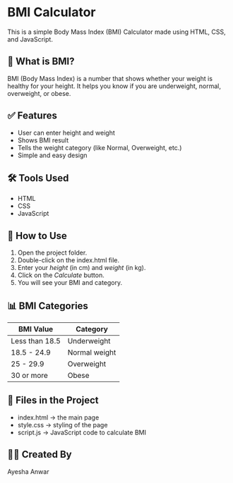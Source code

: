 # BMI Calculator

This is a simple Body Mass Index (BMI) Calculator made using HTML, CSS, and JavaScript.

## 📌 What is BMI?

BMI (Body Mass Index) is a number that shows whether your weight is healthy for your height. It helps you know if you are underweight, normal, overweight, or obese.

## ✅ Features

- User can enter height and weight
- Shows BMI result
- Tells the weight category (like Normal, Overweight, etc.)
- Simple and easy design

## 🛠️ Tools Used

- HTML
- CSS
- JavaScript

## 🧪 How to Use

1. Open the project folder.
2. Double-click on the index.html file.
3. Enter your *height* (in cm) and *weight* (in kg).
4. Click on the *Calculate* button.
5. You will see your BMI and category.

## 📊 BMI Categories

| BMI Value       | Category       |
|------------------|----------------|
| Less than 18.5   | Underweight    |
| 18.5 - 24.9      | Normal weight  |
| 25 - 29.9        | Overweight     |
| 30 or more       | Obese          |

## 📁 Files in the Project

- index.html → the main page
- style.css → styling of the page
- script.js → JavaScript code to calculate BMI

## 👩‍💻 Created By

Ayesha Anwar
